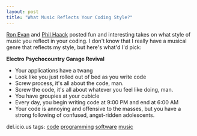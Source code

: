 ```yaml
---
layout: post
title: "What Music Reflects Your Coding Style?"
---
```


<p><a href="http://deadprogrammersociety.blogspot.com/2007/05/i-would-rather-be-jazz-programmer.html" target="_blank">Ron Evan</a> and <a href="http://feeds.haacked.com/~r/haacked/~3/120999974/id-rather-be-a-dj-than-a-rockstar-developer.aspx" target="_blank">Phil Haack</a> posted fun and interesting takes on what style of music you reflect in your coding.  I don't know that I really have a musical genre that reflects my style, but here's what'd I'd pick:</p>
<p><strong>Electro Psychocountry Garage Revival</strong></p>
<ul> 
<li>Your applications have a twang</li> 
<li>Look like you just rolled out of bed as you write code</li> 
<li>Screw process, it's all about the code, man.</li> 
<li>Screw the code, it's all about whatever you feel like doing, man.</li> 
<li>You have groupies at your cubicle</li> 
<li>Every day, you begin writing code at 9:00 PM and end at 6:00 AM</li> 
<li>Your code is annoying and offensive to the masses, but you have a strong following of confused, angst-ridden adolescents.  </li></ul> 
<p class="tags" id="0767317B-992E-4b12-91E0-4F059A8CECA8:c9979668-971f-4aff-87b9-c2ba3bbd2a1f">del.icio.us tags: <a href="http://del.icio.us/popular/code" target="_blank" rel="tag">code</a> <a href="http://del.icio.us/popular/programming" target="_blank" rel="tag">programming</a> <a href="http://del.icio.us/popular/software" target="_blank" rel="tag">software</a> <a href="http://del.icio.us/popular/music" target="_blank" rel="tag">music</a></p>
 
